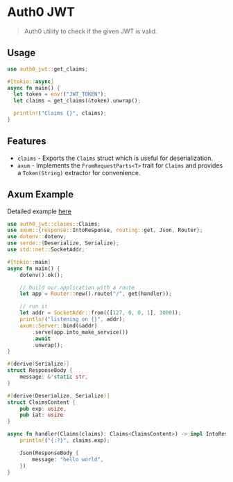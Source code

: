 # Auth0 JWT
> Auth0 utility to check if the given JWT is valid.

## Usage
```rust
use auth0_jwt::get_claims;

#[tokio::async]
async fn main() {
  let token = env!("JWT_TOKEN");
  let claims = get_claims(&token).unwrap();

  println!("Claims {}", claims);
}
```

## Features 
- `claims` - Exports the `Claims` struct which is useful for deserialization. 
- `axum` - Implements the `FromRequestParts<T>` trait for `Claims` and provides a `Token(String)` extractor for convenience.

## Axum Example 
Detailed example [here](./examples/axum-hello-world)

```rust
use auth0_jwt::claims::Claims;
use axum::{response::IntoResponse, routing::get, Json, Router};
use dotenv::dotenv;
use serde::{Deserialize, Serialize};
use std::net::SocketAddr;

#[tokio::main]
async fn main() {
    dotenv().ok();

    // build our application with a route
    let app = Router::new().route("/", get(handler));

    // run it
    let addr = SocketAddr::from(([127, 0, 0, 1], 3000));
    println!("listening on {}", addr);
    axum::Server::bind(&addr)
        .serve(app.into_make_service())
        .await
        .unwrap();
}

#[derive(Serialize)]
struct ResponseBody {
    message: &'static str,
}

#[derive(Deserialize, Serialize)]
struct ClaimsContent {
    pub exp: usize,
    pub iat: usize
}

async fn handler(Claims(claims): Claims<ClaimsContent>) -> impl IntoResponse {
    println!("{:?}", claims.exp);

    Json(ResponseBody {
        message: "hello world",
    })
}
```
